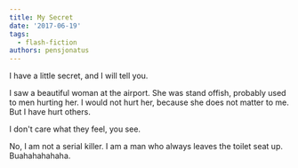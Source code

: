 ```yaml
---
title: My Secret
date: '2017-06-19'
tags:
  - flash-fiction
authors: pensjonatus
---
```


I have a little secret, and I will tell you.

<!-- truncate -->

I saw a beautiful woman at the airport. She was stand offish, probably used to
men hurting her. I would not hurt her, because she does not matter to me. But I
have hurt others.

I don't care what they feel, you see.

No, I am not a serial killer. I am a man who always leaves the toilet seat up.
Buahahahahaha.
